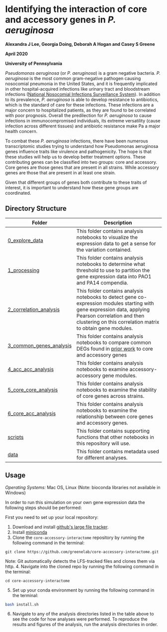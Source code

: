 # Identifying the interaction of core and accessory genes in *P. aeruginosa*

**Alexandra J Lee, Georgia Doing, Deborah A Hogan and Casey S Greene**

**April 2020**

**University of Pennsylvania**

_Pseudomonas aeruginosa_ (or _P. aeruginosa_) is a gram negative bacteria. _P. aeruginosa_ is the most common gram-negative pathogen causing nosocomial pneumonia in the United States, and it is frequently implicated in other hospital-acquired infections like urinary tract and bloodstream infections
 ([National Nosocomial Infections Surveillance System](https://academic.oup.com/cid/article/41/6/848/2022258)).
 In addition to its prevalence, _P. aeruginosa_ is able to develop resistance to antibiotics, which is the standard of care for these infections.
 These infections are a major concern to hospitalized patients, as they are found to be correlated with poor prognosis. Overall the predilection for _P. aeruginosa_ to cause infections in immunocompromised individuals, its extreme versatility (cause infection across different tissues) and antibiotic resistance make Pa a major health concern.

To combat these _P. aeruginosa_ infections, there have been numerous transcriptomic studies trying to understand how Pseudomonas aeruginosa genes influence traits like virulence and pathogenicity.
The hope is that these studies will help us to develop better treatment options. These contributing genes can be classified into two groups: core and accessory.
Core genes are those genes that are present in all strains.
While accessory genes are those that are present in at least one strain.

Given that different groups of genes both contribute to these traits of interest, it is important to understand how these gene groups are coordinated.

## Directory Structure
| Folder | Description |
| --- | --- |
| [0_explore_data](0_explore_data) | This folder contains analysis notebooks to visualize the expression data to get a sense for the variation contained.|
| [1_processing](1_processing) | This folder contains analysis notebooks to determine what threshold to use to partition the gene expression data into PAO1 and PA14 compendia.|
| [2_correlation_analysis](2_correlation_analysis) | This folder contains analysis notebooks to detect gene co-expression modules starting with gene expression data, applying Pearson correlation and then clustering on this correlation matrix to obtain gene modules.|
| [3_common_genes_analysis](3_common_genes_analysis) | This folder contains analysis notebooks to compare common DEGs found in [prior work](https://github.com/greenelab/generic-expression-patterns/blob/master/pseudomonas_analysis/2_identify_generic_genes_pathways.ipynb) to core and accessory genes|
| [4_acc_acc_analysis](4_acc_acc_analysis) | This folder contains analysis notebooks to examine accessory-accessory gene modules.|
| [5_core_core_analysis](5_core_core_analysis) | This folder contains analysis notebooks to examine the stability of core genes across strains.|
| [6_core_acc_analysis](6_core_acc_analysis) | This folder contains analysis notebooks to examine the relationship between core genes and accessory genes.|
| [scripts](scripts) | This folder contains supporting functions that other notebooks in this repository will use.|
| [data](data) | This folder contains metadata used for different analyses.|


## Usage
*Operating Systems:* Mac OS, Linux (Note: bioconda libraries not available in Windows)

In order to run this simulation on your own gene expression data the following steps should be performed:

First you need to set up your local repository:
1. Download and install [github's large file tracker](https://git-lfs.github.com/).
2. Install [miniconda](https://docs.conda.io/en/latest/miniconda.html)
3. Clone the `core-accessory-interactome` repository by running the following command in the terminal:
```
git clone https://github.com/greenelab/core-accessory-interactome.git
```
Note: Git automatically detects the LFS-tracked files and clones them via http.
4. Navigate into the cloned repo by running the following command in the terminal:
```
cd core-accessory-interactome
```
5. Set up your conda environment by running the following command in the terminal:
```bash
bash install.sh
```
6. Navigate to any of the analysis directories listed in the table above to see the code for how analyses were performed. To reproduce the results and figures of the analysis, run the analysis directories in order.